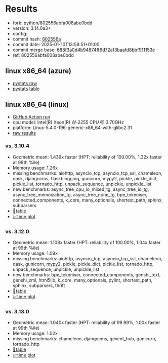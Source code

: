 # Results

- fork: python/802556abfa008abe0bdd
- version: 3.14.0a3+
- config: 
- commit hash: [802556a](https://github.com/python/cpython/commit/802556a)
- commit date: 2025-01-10T13:59:51+01:00
- commit merge base: [688f3a0d4b94874ff6d72af3baafd8bbf911153e](https://github.com/python/cpython/commit/688f3a0d4b94874ff6d72af3baafd8bbf911153e)
- ref: 802556abfa008abe0bdd

## linux x86_64 (azure)

- [pystats raw](bm-20250110-azure-x86_64-python-802556abfa008abe0bdd-3.14.0a3%2B-802556a-pystats.json)
- [pystats table](bm-20250110-azure-x86_64-python-802556abfa008abe0bdd-3.14.0a3%2B-802556a-pystats.md)

## linux x86_64 (linux)

- [GitHub Action run](https://github.com/faster-cpython/benchmarking/actions/runs/12713990641)
- cpu model: Intel(R) Xeon(R) W-2255 CPU @ 3.70GHz
- platform: Linux-5.4.0-196-generic-x86_64-with-glibc2.31
- [raw results](bm-20250110-linux-x86_64-python-802556abfa008abe0bdd-3.14.0a3%2B-802556a.json)

### vs. 3.10.4

- Geometric mean: 1.439x faster (HPT: reliability of 100.00%, 1.32x faster at 99th %ile)
- Memory usage: 1.26x
- missing benchmarks: aiohttp, asyncio_tcp, asyncio_tcp_ssl, chameleon, dask, djangocms, flaskblogging, gunicorn, mypy2, pickle, pickle_dict, pickle_list, tornado_http, unpack_sequence, unpickle, unpickle_list
- new benchmarks: async_tree_cpu_io_mixed_tg, async_tree_io_tg, async_tree_memoization_tg, async_tree_none_tg, bpe_tokeniser, connected_components, k_core, many_optionals, shortest_path, sphinx, subparsers
- [📄table](bm-20250110-linux-x86_64-python-802556abfa008abe0bdd-3.14.0a3%2B-802556a-vs-3.10.4.md)
- [📈time plot](bm-20250110-linux-x86_64-python-802556abfa008abe0bdd-3.14.0a3%2B-802556a-vs-3.10.4.svg)

### vs. 3.12.0

- Geometric mean: 1.108x faster (HPT: reliability of 100.00%, 1.04x faster at 99th %ile)
- Memory usage: 1.09x
- missing benchmarks: aiohttp, asyncio_tcp, asyncio_tcp_ssl, chameleon, dask, gunicorn, mypy2, pickle, pickle_dict, pickle_list, tornado_http, unpack_sequence, unpickle, unpickle_list
- new benchmarks: bpe_tokeniser, connected_components, genshi_text, genshi_xml, html5lib, k_core, many_optionals, pylint, shortest_path, sphinx, subparsers, thrift
- [📄table](bm-20250110-linux-x86_64-python-802556abfa008abe0bdd-3.14.0a3%2B-802556a-vs-3.12.0.md)
- [📈time plot](bm-20250110-linux-x86_64-python-802556abfa008abe0bdd-3.14.0a3%2B-802556a-vs-3.12.0.svg)

### vs. 3.13.0

- Geometric mean: 1.040x faster (HPT: reliability of 99.99%, 1.00x faster at 99th %ile)
- Memory usage: 1.02x
- missing benchmarks: chameleon, djangocms, gevent_hub, gunicorn, tornado_http
- [📄table](bm-20250110-linux-x86_64-python-802556abfa008abe0bdd-3.14.0a3%2B-802556a-vs-3.13.0.md)
- [📈time plot](bm-20250110-linux-x86_64-python-802556abfa008abe0bdd-3.14.0a3%2B-802556a-vs-3.13.0.svg)

